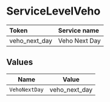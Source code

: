 # ServiceLevelVeho

|Token | Service name|
|:---|:---|
| veho_next_day | Veho Next Day |



## Values

| Name          | Value         |
| ------------- | ------------- |
| `VehoNextDay` | veho_next_day |